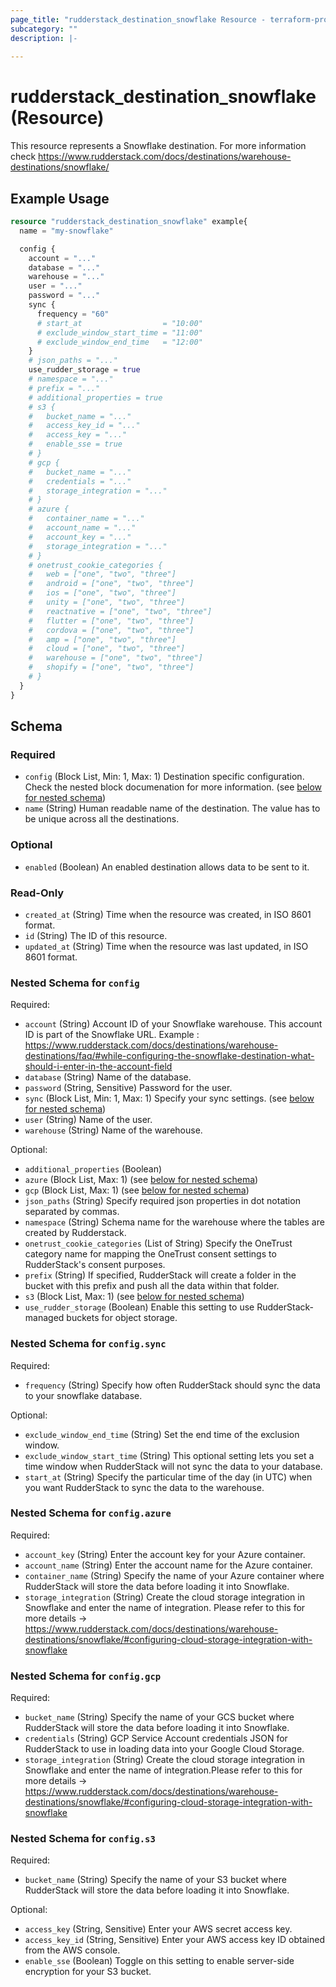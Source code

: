 ```yaml
---
page_title: "rudderstack_destination_snowflake Resource - terraform-provider-rudderstack"
subcategory: ""
description: |-
  
---
```


# rudderstack_destination_snowflake (Resource)

This resource represents a Snowflake destination. For more information check 
https://www.rudderstack.com/docs/destinations/warehouse-destinations/snowflake/

## Example Usage

```terraform
resource "rudderstack_destination_snowflake" example{
  name = "my-snowflake"

  config {
    account = "..."
    database = "..."
    warehouse = "..."
    user = "..."
    password = "..."
    sync {
      frequency = "60"
      # start_at                  = "10:00"
      # exclude_window_start_time = "11:00"
      # exclude_window_end_time   = "12:00"
    }
    # json_paths = "..."
    use_rudder_storage = true
    # namespace = "..."
    # prefix = "..."
    # additional_properties = true
    # s3 {
    #   bucket_name = "..."
    #   access_key_id = "..."
    #   access_key = "..."
    #   enable_sse = true
    # }
    # gcp {
    #   bucket_name = "..."
    #   credentials = "..."
    #   storage_integration = "..."
    # }
    # azure {
    #   container_name = "..."
    #   account_name = "..."
    #   account_key = "..."
    #   storage_integration = "..."
    # }
    # onetrust_cookie_categories {
    #   web = ["one", "two", "three"]
    #   android = ["one", "two", "three"]
    #   ios = ["one", "two", "three"]
    #   unity = ["one", "two", "three"]
    #   reactnative = ["one", "two", "three"]
    #   flutter = ["one", "two", "three"]
    #   cordova = ["one", "two", "three"]
    #   amp = ["one", "two", "three"]
    #   cloud = ["one", "two", "three"]
    #   warehouse = ["one", "two", "three"]
    #   shopify = ["one", "two", "three"]
    # }
  }
}
```

<!-- schema generated by tfplugindocs -->
## Schema

### Required

- `config` (Block List, Min: 1, Max: 1) Destination specific configuration. Check the nested block documenation for more information. (see [below for nested schema](#nestedblock--config))
- `name` (String) Human readable name of the destination. The value has to be unique across all the destinations.

### Optional

- `enabled` (Boolean) An enabled destination allows data to be sent to it.

### Read-Only

- `created_at` (String) Time when the resource was created, in ISO 8601 format.
- `id` (String) The ID of this resource.
- `updated_at` (String) Time when the resource was last updated, in ISO 8601 format.

<a id="nestedblock--config"></a>
### Nested Schema for `config`

Required:

- `account` (String) Account ID of your Snowflake warehouse. This account ID is part of the Snowflake URL. Example : https://www.rudderstack.com/docs/destinations/warehouse-destinations/faq/#while-configuring-the-snowflake-destination-what-should-i-enter-in-the-account-field
- `database` (String) Name of the database.
- `password` (String, Sensitive) Password for the user.
- `sync` (Block List, Min: 1, Max: 1) Specify your sync settings. (see [below for nested schema](#nestedblock--config--sync))
- `user` (String) Name of the user.
- `warehouse` (String) Name of the warehouse.

Optional:

- `additional_properties` (Boolean)
- `azure` (Block List, Max: 1) (see [below for nested schema](#nestedblock--config--azure))
- `gcp` (Block List, Max: 1) (see [below for nested schema](#nestedblock--config--gcp))
- `json_paths` (String) Specify required json properties in dot notation separated by commas.
- `namespace` (String) Schema name for the warehouse where the tables are created by Rudderstack.
- `onetrust_cookie_categories` (List of String) Specify the OneTrust category name for mapping the OneTrust consent settings to RudderStack's consent purposes.
- `prefix` (String) If specified, RudderStack will create a folder in the bucket with this prefix and push all the data within that folder.
- `s3` (Block List, Max: 1) (see [below for nested schema](#nestedblock--config--s3))
- `use_rudder_storage` (Boolean) Enable this setting to use RudderStack-managed buckets for object storage.

<a id="nestedblock--config--sync"></a>
### Nested Schema for `config.sync`

Required:

- `frequency` (String) Specify how often RudderStack should sync the data to your snowflake database.

Optional:

- `exclude_window_end_time` (String) Set the end time of the exclusion window.
- `exclude_window_start_time` (String) This optional setting lets you set a time window when RudderStack will not sync the data to your database.
- `start_at` (String) Specify the particular time of the day (in UTC) when you want RudderStack to sync the data to the warehouse.


<a id="nestedblock--config--azure"></a>
### Nested Schema for `config.azure`

Required:

- `account_key` (String) Enter the account key for your Azure container.
- `account_name` (String) Enter the account name for the Azure container.
- `container_name` (String) Specify the name of your Azure container where RudderStack will store the data before loading it into Snowflake.
- `storage_integration` (String) Create the cloud storage integration in Snowflake and enter the name of integration. Please refer to this for more details -> https://www.rudderstack.com/docs/destinations/warehouse-destinations/snowflake/#configuring-cloud-storage-integration-with-snowflake


<a id="nestedblock--config--gcp"></a>
### Nested Schema for `config.gcp`

Required:

- `bucket_name` (String) Specify the name of your GCS bucket where RudderStack will store the data before loading it into Snowflake.
- `credentials` (String) GCP Service Account credentials JSON for RudderStack to use in loading data into your Google Cloud Storage.
- `storage_integration` (String) Create the cloud storage integration in Snowflake and enter the name of integration.Please refer to this for more details -> https://www.rudderstack.com/docs/destinations/warehouse-destinations/snowflake/#configuring-cloud-storage-integration-with-snowflake


<a id="nestedblock--config--s3"></a>
### Nested Schema for `config.s3`

Required:

- `bucket_name` (String) Specify the name of your S3 bucket where RudderStack will store the data before loading it into Snowflake.

Optional:

- `access_key` (String, Sensitive) Enter your AWS secret access key.
- `access_key_id` (String, Sensitive) Enter your AWS access key ID obtained from the AWS console.
- `enable_sse` (Boolean) Toggle on this setting to enable server-side encryption for your S3 bucket.
